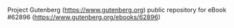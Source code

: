 Project Gutenberg (https://www.gutenberg.org) public repository for eBook #62896 (https://www.gutenberg.org/ebooks/62896)
